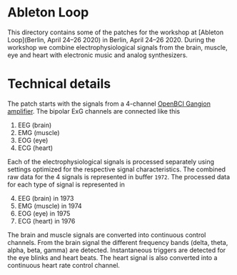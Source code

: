 # Ableton Loop

This directory contains some of the patches for the workshop at [Ableton Loop](Berlin, April 24–26 2020) in Berlin, April 24–26 2020. During the workshop we combine electrophysiological signals from the brain, muscle, eye and heart with electronic music and analog synthesizers.

# Technical details

The patch starts with the signals from a 4-channel [OpenBCI Gangion amplifier](http://www.eegsynth.org/?p=2034). The bipolar ExG channels are connected like this

1. EEG (brain)
2. EMG (muscle)
3. EOG (eye)
4. ECG (heart)

Each of the electrophysiological signals is processed separately using settings optimized for the respective signal characteristics. The combined raw data for the 4 signals is represented in buffer `1972`. The processed data for each type of signal is represented in

4. EEG (brain) in 1973
3. EMG (muscle) in 1974
1. EOG (eye) in 1975
2. ECG (heart) in 1976

The brain and muscle signals are converted into continuous control channels. From the brain signal the different frequency bands (delta, theta, alpha, beta, gamma) are detected. Instantaneous triggers are detected for the eye blinks and heart beats. The heart signal is also converted into a continuous heart rate control channel.
